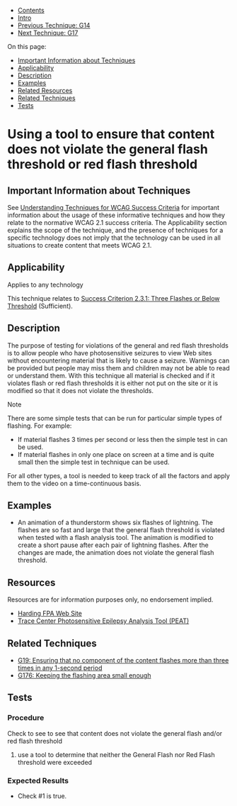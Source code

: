 -   [Contents](https://www.w3.org/WAI/WCAG21/Techniques/#techniques "Table of Contents")
-   [Intro](https://www.w3.org/WAI/WCAG21/Techniques/#introduction "Introduction to Techniques")
-   [Previous Technique: G14](G14)
-   [Next Technique: G17](G17)

On this page:

-   [Important Information about Techniques](#important-information)
-   [Applicability](#applicability)
-   [Description](#description)
-   [Examples](#examples)
-   [Related Resources](#resources)
-   [Related Techniques](#related)
-   [Tests](#tests)

Using a tool to ensure that content does not violate the general flash threshold or red flash threshold
=======================================================================================================

Important Information about Techniques
--------------------------------------

See [Understanding Techniques for WCAG Success Criteria](https://www.w3.org/WAI/WCAG21/Understanding/understanding-techniques) for important information about the usage of these informative techniques and how they relate to the normative WCAG 2.1 success criteria. The Applicability section explains the scope of the technique, and the presence of techniques for a specific technology does not imply that the technology can be used in all situations to create content that meets WCAG 2.1.

Applicability
-------------

Applies to any technology

This technique relates to [Success Criterion 2.3.1: Three Flashes or Below Threshold](https://www.w3.org/WAI/WCAG21/Understanding/three-flashes-or-below-threshold) (Sufficient).

Description
-----------

The purpose of testing for violations of the general and red flash thresholds is to allow people who have photosensitive seizures to view Web sites without encountering material that is likely to cause a seizure. Warnings can be provided but people may miss them and children may not be able to read or understand them. With this technique all material is checked and if it violates flash or red flash thresholds it is either not put on the site or it is modified so that it does not violate the thresholds.

Note

There are some simple tests that can be run for particular simple types of flashing. For example:

-   If material flashes 3 times per second or less then the simple test in [](#G19) can be used.
-   If material flashes in only one place on screen at a time and is quite small then the simple test in technique [](#G176) can be used.

For all other types, a tool is needed to keep track of all the factors and apply them to the video on a time-continuous basis.

Examples
--------

-   An animation of a thunderstorm shows six flashes of lightning. The flashes are so fast and large that the general flash threshold is violated when tested with a flash analysis tool. The animation is modified to create a short pause after each pair of lightning flashes. After the changes are made, the animation does not violate the general flash threshold.

Resources
---------

Resources are for information purposes only, no endorsement implied.

-   [Harding FPA Web Site](http://www.hardingfpa.com/)
-   [Trace Center Photosensitive Epilepsy Analysis Tool (PEAT)](http://trace.wisc.edu/peat/)

Related Techniques
------------------

-   [G19: Ensuring that no component of the content flashes more than three times in any 1-second period](https://www.w3.org/WAI/WCAG21/Techniques/general/G19)
-   [G176: Keeping the flashing area small enough](https://www.w3.org/WAI/WCAG21/Techniques/general/G176)

Tests
-----

### Procedure

Check to see to see that content does not violate the general flash and/or red flash threshold

1.  use a tool to determine that neither the General Flash nor Red Flash threshold were exceeded

### Expected Results

-   Check \#1 is true.
